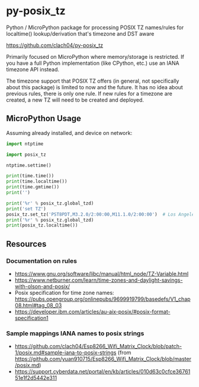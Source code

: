 # py-posix_tz

Python / MicroPython package for processing POSIX TZ names/rules for localtime() lookup/derivation that's timezone and DST aware

https://github.com/clach04/py-posix_tz

Primarily focused on MicroPython where memory/storage is restricted. If you have a full Python implementation (like CPython, etc.) use an IANA timezone API instead.

The timezone support that POSIX TZ offers (in general, not specifically about this package) is limited to now and the future. It has no idea about previous rules, there is only one rule. If new rules for a timezone are created, a new TZ will need to be created and deployed.

## MicroPython Usage

Assuming already installed, and device on network:

```python
import ntptime

import posix_tz

ntptime.settime()

print(time.time())
print(time.localtime())
print(time.gmtime())
print('')

print('%r' % posix_tz.global_tzd)
print('set TZ')
posix_tz.set_tz('PST8PDT,M3.2.0/2:00:00,M11.1.0/2:00:00')  # Los Angeles rule, valid as of 2025 (and previous few years)
print('%r' % posix_tz.global_tzd)
print(posix_tz.localtime())
```



## Resources

### Documentation on rules

  * https://www.gnu.org/software/libc/manual/html_node/TZ-Variable.html
  * https://www.netburner.com/learn/time-zones-and-daylight-savings-with-olson-and-posix/
  * Posix specification for time zone names: https://pubs.opengroup.org/onlinepubs/9699919799/basedefs/V1_chap08.html#tag_08_03
  * https://developer.ibm.com/articles/au-aix-posix/#posix-format-specification1


### Sample mappings IANA names to posix strings

  * https://github.com/clach04/Esp8266_Wifi_Matrix_Clock/blob/patch-1/posix.md#sample-iana-to-posix-strings (from https://github.com/yuan910715/Esp8266_Wifi_Matrix_Clock/blob/master/posix.md)
  * https://support.cyberdata.net/portal/en/kb/articles/010d63c0cfce3676151e1f2d5442e311
